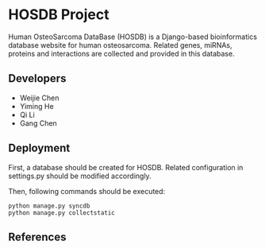 # HOSDB Project

Human OsteoSarcoma DataBase (HOSDB) is a Django-based bioinformatics database website for human osteosarcoma. Related genes, miRNAs, proteins and interactions are collected and provided in this database.

## Developers
* Weijie Chen
* Yiming He
* Qi Li
* Gang Chen

## Deployment
First, a database should be created for HOSDB. Related configuration in settings.py should be modified accordingly.

Then, following commands should be executed:

    python manage.py syncdb
	python manage.py collectstatic

## References
